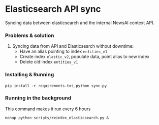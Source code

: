 # Elasticsearch API sync

Syncing data between elasticsearch and the internal NewsAI context API.

### Problems & solution

1. Syncing data from API and Elasticsearch without downtime:
    - Have an alias pointing to index `entities_v1`
    - Create index `elastic_v2`, populate data, point alias to new index
    - Delete old index `entities_v1`

### Installing & Running

`pip install -r requirements.txt`, `python sync.py`

### Running in the background

This command makes it run every 6 hours

`nohup python scripts/reindex_elasticsearch.py &`
